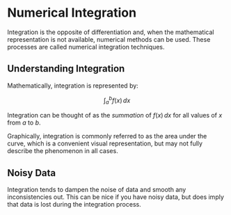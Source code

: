 # Numerical Integration

Integration is the opposite of differentiation and, when the mathematical representation is not available, numerical methods can be used. These processes are called numerical integration techniques.

## Understanding Integration

Mathematically, integration is represented by:

$$
\int_{a}^{b} f(x)\,dx
$$

Integration can be thought of as the *summation* of $f(x)\,dx$ for all values of $x$ from $a$ to $b$.

Graphically, integration is commonly referred to as the area under the curve, which is a convenient visual representation, but may not fully describe the phenomenon in all cases.

## Noisy Data

Integration tends to dampen the noise of data and smooth any inconsistencies out. This can be nice if you have noisy data, but does imply that data is lost during the integration process.
